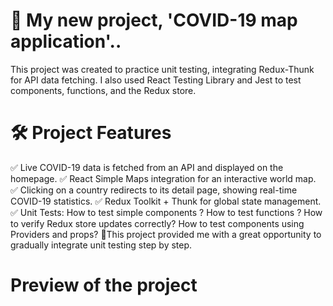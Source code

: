 # 🚀 My new project, 'COVID-19 map application'..
This project was created to practice unit testing, integrating Redux-Thunk for API data fetching. I also used React Testing Library and Jest to test components, functions, and the Redux store.
# 🛠 Project Features
✅ Live COVID-19 data is fetched from an API and displayed on the homepage.
✅ React Simple Maps integration for an interactive world map.
✅ Clicking on a country redirects to its detail page, showing real-time COVID-19 statistics.
✅ Redux Toolkit + Thunk for global state management.
✅ Unit Tests:
How to test simple components ?
How to test functions ?
How to verify Redux store updates correctly?
How to test components using Providers and props?
📍This project provided me with a great opportunity to gradually integrate unit testing step by step.
# Preview of the project
